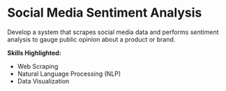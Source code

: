 # Social Media Sentiment Analysis

Develop a system that scrapes social media data and performs sentiment analysis to gauge public opinion about a product or brand.

**Skills Highlighted:**

-   Web Scraping
-   Natural Language Processing (NLP)
-   Data Visualization